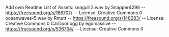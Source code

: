 Add own Readme
List of Assets:
seagull 2.wav by Snapper4298 -- https://freesound.org/s/166707/ -- License: Creative Commons 0
oceanwaves-5.wav by Rmutt -- https://freesound.org/s/148283/ -- License: Creative Commons 0
CarDoor.ogg by egomassive -- https://freesound.org/s/536734/ -- License: Creative Commons 0

